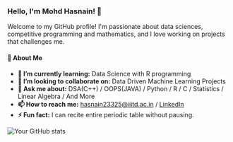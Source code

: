 ### Hello, I'm Mohd Hasnain! 👋

Welcome to my GitHub profile! I'm passionate about data sciences, competitive programming and mathematics, and I love working on projects that challenges me.

#### 🌟 About Me
- **🌱 I’m currently learning:** Data Science with R programming
- **👯 I’m looking to collaborate on:** Data Driven Machine Learning Projects
- **💬 Ask me about:** DSA(C++) / OOPS(JAVA) / Python / R / C / Statistics / Linear Algebra / And More
- **📫 How to reach me:** hasnain23325@iiitd.ac.in / [LinkedIn](https://www.linkedin.com/in/hasnain3764/) 
- **⚡ Fun fact:** I can recite entire periodic table without pausing.

![Your GitHub stats](https://github-readme-stats.vercel.app/api?username=Hasnain-3764&show_icons=true&theme=radical)


<!---
Hasnain-3764/Hasnain-3764 is a ✨ special ✨ repository because its `README.md` (this file) appears on your GitHub profile.
You can click the Preview link to take a look at your changes.
--->
